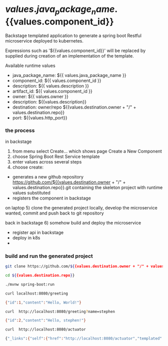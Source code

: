${{values.java_package_name}}.${{values.component_id}}
=====
Backstage templated application to generate a spring boot Restful microservice deployed to kubernetes.

Expressions such as '${{values.component_id}}' will be replaced by supplied during creation of an implementation of the template.

Available runtime values
- java_package_name: ${{ values.java_package_name }}
- component_id: ${{ values.component_id }}
- description: ${{ values.description }}
- artifact_id: ${{ values.component_id }}
- owner: ${{ values.owner }}
- description: ${{values.description}}
- destination: owner/repo ${{values.destination.owner + "/" + values.destination.repo}}
- port:  ${{values.http_port}}

### the process

in backstage
1) from menu select Create... which shows page Create a New Component
2) choose Spring Boot Rest Service template
3) enter values across several steps
4) choose create:
- generates a new github repository https://github.com/${{values.destination.owner + "/" + values.destination.repo}}.git containing the skeleton project with runtime values substituted
- registers the component in backstage

on laptop
5) clone the generated project locally, develop the microservice wanted, commit and push back to git repository

back in backstage
6) somehow build and deploy the microservice
- register api in backstage
- deploy in k8s
-


### build and run the generated project

```bash
git clone https://github.com/${{values.destination.owner + "/" + values.destination.repo}}.git

cd ${{values.destination.repo}}

./mvnw spring-boot:run

curl localhost:8080/greeting

{"id":1,"content":"Hello, World!"}

curl  http://localhost:8080/greeting?name=stephen

{"id":2,"content":"Hello, stephen!"}

curl  http://localhost:8080/actuator

{"_links":{"self":{"href":"http://localhost:8080/actuator","templated":false},"health-path":{"href":"http://localhost:8080/actuator/health/{*path}","templated":true},"health":{"href":"http://localhost:8080/actuator/health","templated":false},"info":{"href":"http://localhost:8080/actuator/info","templated":false}}}

```
